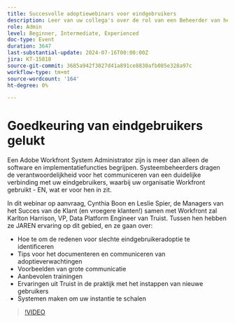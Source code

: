 ```yaml
---
title: Succesvolle adoptiewebinars voor eindgebruikers
description: Leer van uw collega's over de rol van een Beheerder van het Systeem van Adobe Workfront. Ontdek tips over het verbeteren van gebruikerstoepassing, effectieve communicatie en realistische inzichten van Truist in ons webinar op aanvraag.
role: Admin
level: Beginner, Intermediate, Experienced
doc-type: Event
duration: 3647
last-substantial-update: 2024-07-16T00:00:00Z
jira: KT-15818
source-git-commit: 3685a942f3027d41a891ce8830afb085e328a97c
workflow-type: tm+mt
source-wordcount: '164'
ht-degree: 0%

---
```



# Goedkeuring van eindgebruikers gelukt

Een Adobe Workfront System Administrator zijn is meer dan alleen de software en implementatiefuncties begrijpen. Systeembeheerders dragen de verantwoordelijkheid voor het communiceren van een duidelijke verbinding met uw eindgebruikers, waarbij uw organisatie Workfront gebruikt - EN, wat er voor hen in zit.

In dit webinar op aanvraag, Cynthia Boon en Leslie Spier, de Managers van het Succes van de Klant (en vroegere klanten!) samen met Workfront zal Karlton Harrison, VP, Data Platform Engineer van Truist. Tussen hen hebben ze JAREN ervaring op dit gebied, en ze gaan over:

* Hoe te om de redenen voor slechte eindgebruikeradoptie te identificeren
* Tips voor het documenteren en communiceren van adoptieverwachtingen
* Voorbeelden van grote communicatie
* Aanbevolen trainingen
* Ervaringen uit Truist in de praktijk met het instappen van nieuwe gebruikers
* Systemen maken om uw instantie te schalen

>[!VIDEO](https://video.tv.adobe.com/v/3431012/?learn=on)

